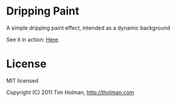 # Dripping Paint

A simple dripping paint effect, intended as a dynamic background

See it in action: [Here](http://tholman.com/dripping-paint/).

# License

MIT licensed

Copyright (C) 2011 Tim Holman, http://tholman.com


